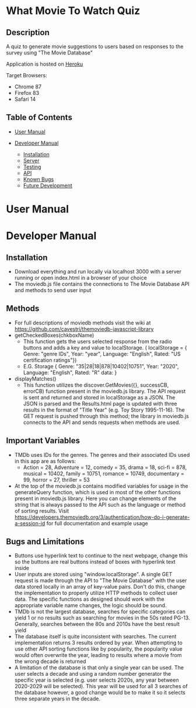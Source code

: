 # What Movie To Watch Quiz

## Description

A quiz to generate movie suggestions to users based on responses to the survey using "The Movie Database" 

Application is hosted on [Heroku](https://movie-quiz-final.herokuapp.com/index.html)

Target Browsers:
* Chrome 87
* Firefox 83
* Safari 14

## Table of Contents

* [User Manual](#User-Manual)

* [Developer Manual](#Developer-Manual)

    * [Installation](##Installation)
    * [Server](##Server)
    * [Testing](##Testing)
    * [API](##API)
    * [Known Bugs](##Known-Bugs)
    * [Future Development](##Future-Development)

# User Manual

# Developer Manual 
## Installation 
* Download everything and run locally via localhost 3000 with a server running or open index.html in a browser of your choice
* The moviedb.js file contains the connections to The Movie Database API and methods to send user input

## Methods
* For full descriptions of moviedb methods visit the wiki at https://github.com/cavestri/themoviedb-javascript-library
* getCheckedBoxes(chkboxName)
    * This function gets the users selected response from the radio buttons and adds a key and value to localStorage. ( localStorage = { Genre: "genre IDs", Year: "year", Language: "English", Rated: "US certification ratings"})
    * E.G. Storage { Genre: "35|28|18|878|10402|10751", Year: "2020", Language: "English", Rated: "R" data: }
* displayMatches()
    * This function utilizes the discover.GetMovies({}, successCB, errorCB) function present in the moviedb.js library. The API request is sent and returned and stored in localStorage as a JSON. The JSON is parsed and the Results.html page is updated with three results in the format of "Title Year" (e.g. Toy Story 1995-11-16). The GET request is pushed through this method; the library in moviedb.js connects to the API and sends requests when methods are used. 

## Important Variables
* TMDb uses IDs for the genres. The genres and their associated IDs used in this app are as follows: 
    * Action = 28, Adventure = 12, comedy = 35, drama = 18, sci-fi = 878, musical = 10402, family = 10751, romance = 10749, documentary = 99, horror = 27, thriller = 53
* At the top of the moviedb.js contains modified variables for usage in the generateQuery function, which is used in most of the other functions present in moviedb.js library. Here you can change elements of the string that is always passed to the API such as the language or method of sorting results. Visit https://developers.themoviedb.org/3/authentication/how-do-i-generate-a-session-id for full documentation and example usage

## Bugs and Limitations
* Buttons use hyperlink text to continue to the next webpage, change this so the buttons are real buttons instead of boxes with hyperlink text inside
* User inputs are stored using "window.localStorage". A single GET request is made through the API to "The Movie Database" with the user data stored locally in an array of key-value pairs. Don't do this, change the implementation to properly utilize HTTP methods to collect user data. The specific functions as designed should work with the appropriate variable name changes, the logic should be sound. 
* TMDb is not the largest database, searches for specific categories can yield 1 or no results such as searching for movies in the 50s rated PG-13. Generally, searches between the 80s and 2010s have the best result yield
* The database itself is quite inconsistent with searches. The current implementation returns 3 results ordered by year. When attempting to use other API sorting functions like by popularity, the popularity value would often overwrite the year, leading to results where a movie from the wrong decade is returned
* A limitation of the database is that only a single year can be used. The user selects a decade and using a random number generator the specific year is selected (e.g. user selects 2020s, any year between 2020-2029 will be selected). This year will be used for all 3 searches of the database however, a good change would be to make it so it selects three separate years in the decade.
